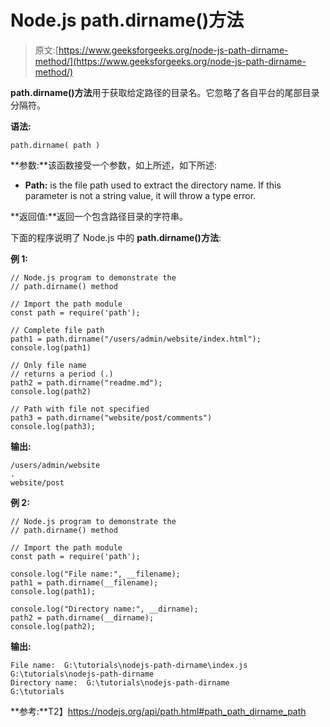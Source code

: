 # Node.js path.dirname()方法

> 原文:[https://www.geeksforgeeks.org/node-js-path-dirname-method/](https://www.geeksforgeeks.org/node-js-path-dirname-method/)

**path.dirname()方法**用于获取给定路径的目录名。它忽略了各自平台的尾部目录分隔符。

**语法:**

```
path.dirname( path )
```

**参数:**该函数接受一个参数，如上所述，如下所述:

*   **Path:** is the file path used to extract the directory name. If this parameter is not a string value, it will throw a type error.

**返回值:**返回一个包含路径目录的字符串。

下面的程序说明了 Node.js 中的 **path.dirname()方法**:

**例 1:**

```
// Node.js program to demonstrate the    
// path.dirname() method 

// Import the path module
const path = require('path');

// Complete file path
path1 = path.dirname("/users/admin/website/index.html");
console.log(path1)

// Only file name
// returns a period (.)
path2 = path.dirname("readme.md");
console.log(path2)

// Path with file not specified
path3 = path.dirname("website/post/comments")
console.log(path3);
```

**输出:**

```
/users/admin/website
.
website/post
```

**例 2:**

```
// Node.js program to demonstrate the    
// path.dirname() method 

// Import the path module
const path = require('path');

console.log("File name:", __filename);
path1 = path.dirname(__filename);
console.log(path1);

console.log("Directory name:", __dirname);
path2 = path.dirname(__dirname);
console.log(path2);
```

**输出:**

```
File name:  G:\tutorials\nodejs-path-dirname\index.js
G:\tutorials\nodejs-path-dirname
Directory name:  G:\tutorials\nodejs-path-dirname
G:\tutorials
```

**参考:**T2】https://nodejs.org/api/path.html#path_path_dirname_path